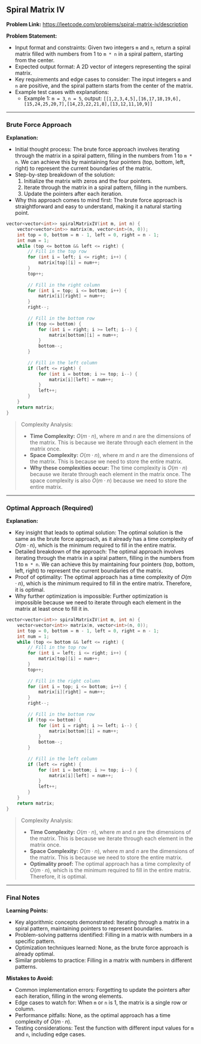 ## Spiral Matrix IV
**Problem Link:** https://leetcode.com/problems/spiral-matrix-iv/description

**Problem Statement:**
- Input format and constraints: Given two integers `m` and `n`, return a spiral matrix filled with numbers from 1 to `m * n` in a spiral pattern, starting from the center.
- Expected output format: A 2D vector of integers representing the spiral matrix.
- Key requirements and edge cases to consider: The input integers `m` and `n` are positive, and the spiral pattern starts from the center of the matrix.
- Example test cases with explanations:
  - Example 1: `m = 3`, `n = 5`, output: `[[1,2,3,4,5],[16,17,18,19,6],[15,24,25,20,7],[14,23,22,21,8],[13,12,11,10,9]]`

---

### Brute Force Approach

**Explanation:**
- Initial thought process: The brute force approach involves iterating through the matrix in a spiral pattern, filling in the numbers from 1 to `m * n`. We can achieve this by maintaining four pointers (top, bottom, left, right) to represent the current boundaries of the matrix.
- Step-by-step breakdown of the solution:
  1. Initialize the matrix with zeros and the four pointers.
  2. Iterate through the matrix in a spiral pattern, filling in the numbers.
  3. Update the pointers after each iteration.
- Why this approach comes to mind first: The brute force approach is straightforward and easy to understand, making it a natural starting point.

```cpp
vector<vector<int>> spiralMatrixIV(int m, int n) {
    vector<vector<int>> matrix(m, vector<int>(n, 0));
    int top = 0, bottom = m - 1, left = 0, right = n - 1;
    int num = 1;
    while (top <= bottom && left <= right) {
        // Fill in the top row
        for (int i = left; i <= right; i++) {
            matrix[top][i] = num++;
        }
        top++;
        
        // Fill in the right column
        for (int i = top; i <= bottom; i++) {
            matrix[i][right] = num++;
        }
        right--;
        
        // Fill in the bottom row
        if (top <= bottom) {
            for (int i = right; i >= left; i--) {
                matrix[bottom][i] = num++;
            }
            bottom--;
        }
        
        // Fill in the left column
        if (left <= right) {
            for (int i = bottom; i >= top; i--) {
                matrix[i][left] = num++;
            }
            left++;
        }
    }
    return matrix;
}
```

> Complexity Analysis:
> - **Time Complexity:** $O(m \cdot n)$, where $m$ and $n$ are the dimensions of the matrix. This is because we iterate through each element in the matrix once.
> - **Space Complexity:** $O(m \cdot n)$, where $m$ and $n$ are the dimensions of the matrix. This is because we need to store the entire matrix.
> - **Why these complexities occur:** The time complexity is $O(m \cdot n)$ because we iterate through each element in the matrix once. The space complexity is also $O(m \cdot n)$ because we need to store the entire matrix.

---

### Optimal Approach (Required)

**Explanation:**
- Key insight that leads to optimal solution: The optimal solution is the same as the brute force approach, as it already has a time complexity of $O(m \cdot n)$, which is the minimum required to fill in the entire matrix.
- Detailed breakdown of the approach: The optimal approach involves iterating through the matrix in a spiral pattern, filling in the numbers from 1 to `m * n`. We can achieve this by maintaining four pointers (top, bottom, left, right) to represent the current boundaries of the matrix.
- Proof of optimality: The optimal approach has a time complexity of $O(m \cdot n)$, which is the minimum required to fill in the entire matrix. Therefore, it is optimal.
- Why further optimization is impossible: Further optimization is impossible because we need to iterate through each element in the matrix at least once to fill it in.

```cpp
vector<vector<int>> spiralMatrixIV(int m, int n) {
    vector<vector<int>> matrix(m, vector<int>(n, 0));
    int top = 0, bottom = m - 1, left = 0, right = n - 1;
    int num = 1;
    while (top <= bottom && left <= right) {
        // Fill in the top row
        for (int i = left; i <= right; i++) {
            matrix[top][i] = num++;
        }
        top++;
        
        // Fill in the right column
        for (int i = top; i <= bottom; i++) {
            matrix[i][right] = num++;
        }
        right--;
        
        // Fill in the bottom row
        if (top <= bottom) {
            for (int i = right; i >= left; i--) {
                matrix[bottom][i] = num++;
            }
            bottom--;
        }
        
        // Fill in the left column
        if (left <= right) {
            for (int i = bottom; i >= top; i--) {
                matrix[i][left] = num++;
            }
            left++;
        }
    }
    return matrix;
}
```

> Complexity Analysis:
> - **Time Complexity:** $O(m \cdot n)$, where $m$ and $n$ are the dimensions of the matrix. This is because we iterate through each element in the matrix once.
> - **Space Complexity:** $O(m \cdot n)$, where $m$ and $n$ are the dimensions of the matrix. This is because we need to store the entire matrix.
> - **Optimality proof:** The optimal approach has a time complexity of $O(m \cdot n)$, which is the minimum required to fill in the entire matrix. Therefore, it is optimal.

---

### Final Notes

**Learning Points:**
- Key algorithmic concepts demonstrated: Iterating through a matrix in a spiral pattern, maintaining pointers to represent boundaries.
- Problem-solving patterns identified: Filling in a matrix with numbers in a specific pattern.
- Optimization techniques learned: None, as the brute force approach is already optimal.
- Similar problems to practice: Filling in a matrix with numbers in different patterns.

**Mistakes to Avoid:**
- Common implementation errors: Forgetting to update the pointers after each iteration, filling in the wrong elements.
- Edge cases to watch for: When `m` or `n` is 1, the matrix is a single row or column.
- Performance pitfalls: None, as the optimal approach has a time complexity of $O(m \cdot n)$.
- Testing considerations: Test the function with different input values for `m` and `n`, including edge cases.